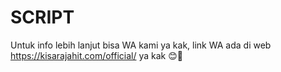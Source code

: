 # SCRIPT
Untuk info lebih lanjut bisa WA kami ya kak, link WA ada di web https://kisarajahit.com/official/ ya kak 😊🙏
